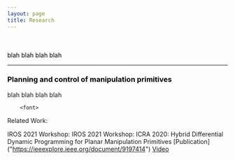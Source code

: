 ```yaml
---
layout: page
title: Research
---
```



<br /> 
<br /> 
<font color="black"  >
blah blah blah blah
  </font>

<!-- Entry 0 -->
  <hr>
  <h3>
	   <font color="black">
    Planning and control of manipulation primitives
     </font>
  </h3>
  <!-- <p>
		<img src="/img/pivot_only.png" alt="Tactile" style="float:right;width:45%;" hspace="25" vspace="20">
	</p>
  <p>
	  <font face="arial" color="black"> -->

blah blah blah blah 

 		<font>
  
  <p>
  Related Work: 

  IROS 2021 Workshop:
  IROS 2021 Workshop: 
  ICRA 2020: Hybrid Differential Dynamic Programming for Planar Manipulation Primitives [Publication] ("https://ieeexplore.ieee.org/document/9197414") 
  [Video](https://www.youtube.com/watch?v=YGSe4cUfq6Q&feature=youtu.be&ab_channel=MCubeLabMIT)
  
  </p>